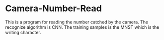 # Camera-Number-Read
This is a program for reading the number catched by the camera. The recognize algorithm is CNN. The training samples is the MNST which is the writing character.
